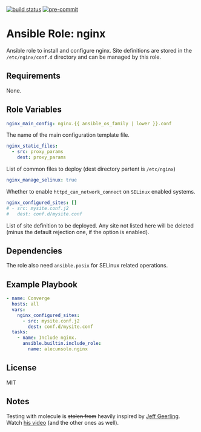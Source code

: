 [![build status](https://github.com/alecunsolo/ansible-role-nginx/actions/workflows/ci.yml/badge.svg)](https://github.com/alecunsolo/ansible-role-nginx/actions/workflows/ci.yml)
[![pre-commit](https://img.shields.io/badge/pre--commit-enabled-brightgreen?logo=pre-commit)](https://github.com/pre-commit/pre-commit)

Ansible Role: nginx
=========

Ansible role to install and configure nginx. Site definitions are stored in the `/etc/nginx/conf.d` directory and can be managed by this role.

Requirements
------------

None.

Role Variables
--------------
```yaml
nginx_main_config: nginx.{{ ansible_os_family | lower }}.conf
```
The name of the main configuration template file.
```yaml
nginx_static_files:
  - src: proxy_params
    dest: proxy_params
```
List of common files to deploy (dest directory partent is `/etc/nginx`)
```yaml
nginx_manage_selinux: true
```
Whether to enable `httpd_can_network_connect` on `SELinux` enabled systems.
```yaml
nginx_configured_sites: []
# - src: mysite.conf.j2
#   dest: conf.d/mysite.conf
```
List of site definition to be deployed. Any site not listed here will be deleted (minus the default rejection one, if the option is enabled).

Dependencies
------------

The role also need `ansible.posix` for SELinux related operations.

Example Playbook
----------------

```yaml
- name: Converge
  hosts: all
  vars:
    nginx_configured_sites:
      - src: mysite.conf.j2
        dest: conf.d/mysite.conf
  tasks:
    - name: Include nginx.
      ansible.builtin.include_role:
        name: alecunsolo.nginx
```

License
-------

MIT

Notes
-----

Testing with molecule is ~~stolen from~~ heavily inspired by [Jeff Geerling](https://www.jeffgeerling.com/). Watch [his video](https://youtu.be/FaXVZ60o8L8) (and the other ones as well).
